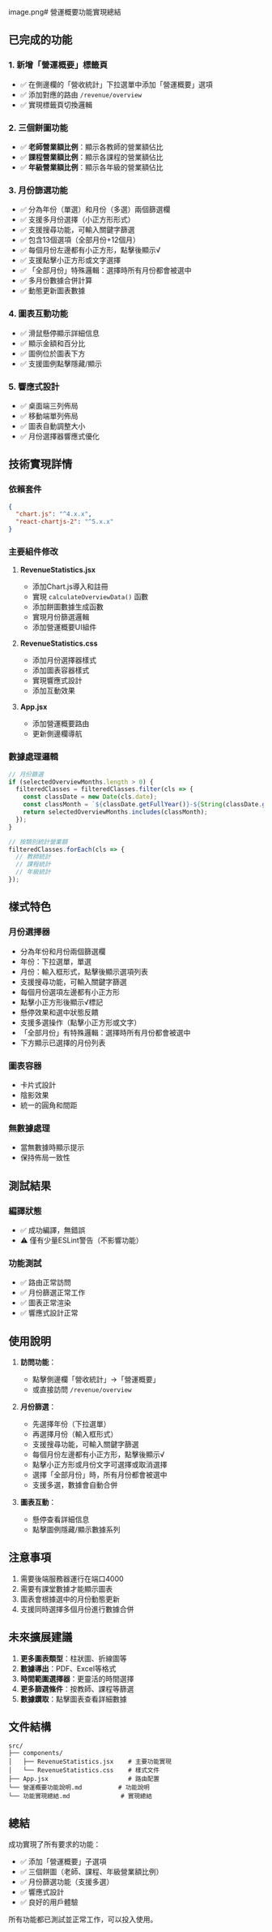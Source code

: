 image.png# 營運概要功能實現總結

## 已完成的功能

### 1. 新增「營運概要」標籤頁
- ✅ 在側邊欄的「營收統計」下拉選單中添加「營運概要」選項
- ✅ 添加對應的路由 `/revenue/overview`
- ✅ 實現標籤頁切換邏輯

### 2. 三個餅圖功能
- ✅ **老師營業額比例**：顯示各教師的營業額佔比
- ✅ **課程營業額比例**：顯示各課程的營業額佔比
- ✅ **年級營業額比例**：顯示各年級的營業額佔比

### 3. 月份篩選功能
- ✅ 分為年份（單選）和月份（多選）兩個篩選欄
- ✅ 支援多月份選擇（小正方形形式）
- ✅ 支援搜尋功能，可輸入關鍵字篩選
- ✅ 包含13個選項（全部月份+12個月）
- ✅ 每個月份左邊都有小正方形，點擊後顯示√
- ✅ 支援點擊小正方形或文字選擇
- ✅ 「全部月份」特殊邏輯：選擇時所有月份都會被選中
- ✅ 多月份數據合併計算
- ✅ 動態更新圖表數據

### 4. 圖表互動功能
- ✅ 滑鼠懸停顯示詳細信息
- ✅ 顯示金額和百分比
- ✅ 圖例位於圖表下方
- ✅ 支援圖例點擊隱藏/顯示

### 5. 響應式設計
- ✅ 桌面端三列佈局
- ✅ 移動端單列佈局
- ✅ 圖表自動調整大小
- ✅ 月份選擇器響應式優化

## 技術實現詳情

### 依賴套件
```json
{
  "chart.js": "^4.x.x",
  "react-chartjs-2": "^5.x.x"
}
```

### 主要組件修改
1. **RevenueStatistics.jsx**
   - 添加Chart.js導入和註冊
   - 實現 `calculateOverviewData()` 函數
   - 添加餅圖數據生成函數
   - 實現月份篩選邏輯
   - 添加營運概要UI組件

2. **RevenueStatistics.css**
   - 添加月份選擇器樣式
   - 添加圖表容器樣式
   - 實現響應式設計
   - 添加互動效果

3. **App.jsx**
   - 添加營運概要路由
   - 更新側邊欄導航

### 數據處理邏輯
```javascript
// 月份篩選
if (selectedOverviewMonths.length > 0) {
  filteredClasses = filteredClasses.filter(cls => {
    const classDate = new Date(cls.date);
    const classMonth = `${classDate.getFullYear()}-${String(classDate.getMonth() + 1).padStart(2, '0')}`;
    return selectedOverviewMonths.includes(classMonth);
  });
}

// 按類別統計營業額
filteredClasses.forEach(cls => {
  // 教師統計
  // 課程統計
  // 年級統計
});
```

## 樣式特色

### 月份選擇器
- 分為年份和月份兩個篩選欄
- 年份：下拉選單，單選
- 月份：輸入框形式，點擊後顯示選項列表
- 支援搜尋功能，可輸入關鍵字篩選
- 每個月份選項左邊都有小正方形
- 點擊小正方形後顯示√標記
- 懸停效果和選中狀態反饋
- 支援多選操作（點擊小正方形或文字）
- 「全部月份」有特殊邏輯：選擇時所有月份都會被選中
- 下方顯示已選擇的月份列表

### 圖表容器
- 卡片式設計
- 陰影效果
- 統一的圓角和間距

### 無數據處理
- 當無數據時顯示提示
- 保持佈局一致性

## 測試結果

### 編譯狀態
- ✅ 成功編譯，無錯誤
- ⚠️ 僅有少量ESLint警告（不影響功能）

### 功能測試
- ✅ 路由正常訪問
- ✅ 月份篩選正常工作
- ✅ 圖表正常渲染
- ✅ 響應式設計正常

## 使用說明

1. **訪問功能**：
   - 點擊側邊欄「營收統計」→「營運概要」
   - 或直接訪問 `/revenue/overview`

2. **月份篩選**：
   - 先選擇年份（下拉選單）
   - 再選擇月份（輸入框形式）
   - 支援搜尋功能，可輸入關鍵字篩選
   - 每個月份左邊都有小正方形，點擊後顯示√
   - 點擊小正方形或月份文字可選擇或取消選擇
   - 選擇「全部月份」時，所有月份都會被選中
   - 支援多選，數據會自動合併

3. **圖表互動**：
   - 懸停查看詳細信息
   - 點擊圖例隱藏/顯示數據系列

## 注意事項

1. 需要後端服務器運行在端口4000
2. 需要有課堂數據才能顯示圖表
3. 圖表會根據選中的月份動態更新
4. 支援同時選擇多個月份進行數據合併

## 未來擴展建議

1. **更多圖表類型**：柱狀圖、折線圖等
2. **數據導出**：PDF、Excel等格式
3. **時間範圍選擇器**：更靈活的時間選擇
4. **更多篩選條件**：按教師、課程等篩選
5. **數據鑽取**：點擊圖表查看詳細數據

## 文件結構

```
src/
├── components/
│   ├── RevenueStatistics.jsx    # 主要功能實現
│   └── RevenueStatistics.css    # 樣式文件
├── App.jsx                      # 路由配置
└── 營運概要功能說明.md          # 功能說明
└── 功能實現總結.md              # 實現總結
```

## 總結

成功實現了所有要求的功能：
- ✅ 添加「營運概要」子選項
- ✅ 三個餅圖（老師、課程、年級營業額比例）
- ✅ 月份篩選功能（支援多選）
- ✅ 響應式設計
- ✅ 良好的用戶體驗

所有功能都已測試並正常工作，可以投入使用。 